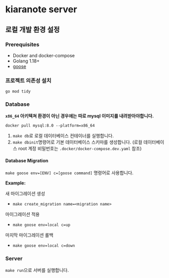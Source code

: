 # kiaranote server 

## 로컬 개발 환경 설정

### Prerequisites

- Docker and docker-compose
- Golang 1.18+
- [goose](https://github.com/pressly/goose)

### 프로젝트 의존성 설치

`go mod tidy`

### Database

**`x86_64` 아키텍쳐 환경이 아닌 경우에는 따로 mysql 이미지를 내려받아야합니다.**

```
docker pull mysql:8.0 --platform=x86_64
```

1. `make db`로 로컬 데이터베이스 컨테이너를 실행합니다.
2. `make dbinit`명령어로 기본 데이터베이스 스키마를 생성합니다. (로컬 데이터베이스 root 계정 비밀번호는 `.docker/docker-compose.dev.yaml` 참조)

#### Database Migration

`make goose env=[ENV] c=[goose command]` 명령어로 사용합니다.

**Example:**

새 마이그레이션 생성
- `make create_migration name=<migration name>`

마이그레이션 적용
- `make goose env=local c=up`

마지막 마이그레이션 롤백
- `make goose env=local c=down`

### Server

`make run`으로 서버를 실행합니다.
